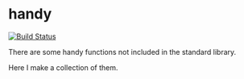 # handy


[![Build Status](https://travis-ci.org/Javran/handy.svg?branch=master)](https://travis-ci.org/Javran/handy)

There are some handy functions not included in the standard library.

Here I make a collection of them.
